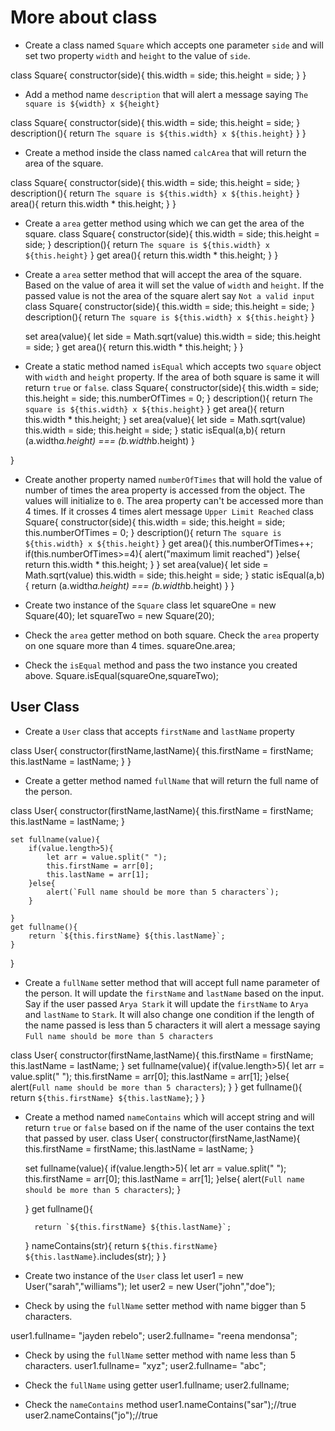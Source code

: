 # More about class

- Create a class named `Square` which accepts one parameter `side` and will set two property `width` and `height` to the value of `side`.

class Square{
    constructor(side){
        this.width = side;
        this.height = side;
    }
}

- Add a method name `description` that will alert a message saying `The square is ${width} x ${height}`

class Square{
    constructor(side){
        this.width = side;
        this.height = side;
    }
    description(){
        return `The square is ${this.width} x ${this.height}`
    }
}

- Create a method inside the class named `calcArea` that will return the area of the square.

class Square{
    constructor(side){
        this.width = side;
        this.height = side;
    }
    description(){
        return `The square is ${this.width} x ${this.height}`
    }
    area(){
        return this.width * this.height;
    }
}
- Create a `area` getter method using which we can get the area of the square.
class Square{
    constructor(side){
        this.width = side;
        this.height = side;
    }
    description(){
        return `The square is ${this.width} x ${this.height}`
    }
    get area(){
        return this.width * this.height;
    }
}
- Create a `area` setter method that will accept the area of the square. Based on the value of area it will set the value of `width` and `height`. If the passed value is not the area of the square alert say `Not a valid input`
class Square{
    constructor(side){
        this.width = side;
        this.height = side;
    }
    description(){
        return `The square is ${this.width} x ${this.height}`
    }
    
    set area(value){
        let side = Math.sqrt(value)
        this.width = side;
        this.height = side;
    }
    get area(){
        return this.width * this.height;
    }
}
- Create a static method named `isEqual` which accepts two `square` object with `width` and `height` property. If the area of both square is same it will return `true` or `false`.
class Square{
    constructor(side){
        this.width = side;
        this.height = side;
        this.numberOfTimes = 0;
    }
    description(){
        return `The square is ${this.width} x ${this.height}`
    }
    get area(){
        return this.width * this.height;
    }
    set area(value){
        let side = Math.sqrt(value)
        this.width = side;
        this.height = side;
    }
    static isEqual(a,b){
        return (a.width*a.height) === (b.width*b.height)
    }
    
}
- Create another property named `numberOfTimes` that will hold the value of number of times the area property is accessed from the object. The values will initialize to `0`. The area property can't be accessed more than 4 times. If it crosses 4 times alert message `Upper Limit Reached`
class Square{
    constructor(side){
        this.width = side;
        this.height = side;
        this.numberOfTimes = 0;
    }
    description(){
        return `The square is ${this.width} x ${this.height}`
    }
    get area(){
        this.numberOfTimes++;
        if(this.numberOfTimes>=4){
            alert("maximum limit reached")
        }else{
            return this.width * this.height;
        }
    }
    set area(value){
        let side = Math.sqrt(value)
        this.width = side;
        this.height = side;
    }
    static isEqual(a,b){
        return (a.width*a.height) === (b.width*b.height)
    }
}
- Create two instance of the `Square` class
let squareOne = new Square(40);
let squareTwo = new Square(20);

- Check the `area` getter method on both square. Check the `area` property on one square more than 4 times.
squareOne.area;

- Check the `isEqual` method and pass the two instance you created above.
Square.isEqual(squareOne,squareTwo);

## User Class

- Create a `User` class that accepts `firstName` and `lastName` property

class User{
    constructor(firstName,lastName){
        this.firstName = firstName;
        this.lastName = lastName;
    }
}

- Create a getter method named `fullName` that will return the full name of the person.

class User{
    constructor(firstName,lastName){
        this.firstName = firstName;
        this.lastName = lastName;
    }

    set fullname(value){
        if(value.length>5){
            let arr = value.split(" ");
            this.firstName = arr[0];
            this.lastName = arr[1];
        }else{
            alert(`Full name should be more than 5 characters`);
        }
        
    }
    get fullname(){
        return `${this.firstName} ${this.lastName}`;
    }
}

- Create a `fullName` setter method that will accept full name parameter of the person. It will update the `firstName` and `lastName` based on the input. Say if the user passed `Arya Stark` it will update the `firstName` to `Arya` and `lastName` to `Stark`. It will also change one condition if the length of the name passed is less than 5 characters it will alert a message saying `Full name should be more than 5 characters`

class User{
    constructor(firstName,lastName){
        this.firstName = firstName;
        this.lastName = lastName;
    }
    set fullname(value){
        if(value.length>5){
            let arr = value.split(" ");
            this.firstName = arr[0];
            this.lastName = arr[1];
        }else{
            alert(`Full name should be more than 5 characters`);
        }
    }
    get fullname(){
        return `${this.firstName} ${this.lastName}`;
    }
}

- Create a method named `nameContains` which will accept string and will return `true` or `false` based on if the name of the user contains the text that passed by user.
class User{
    constructor(firstName,lastName){
        this.firstName = firstName;
        this.lastName = lastName;
    }

    set fullname(value){
        if(value.length>5){
            let arr = value.split(" ");
            this.firstName = arr[0];
            this.lastName = arr[1];
        }else{
            alert(`Full name should be more than 5 characters`);
        }
        
    }
    get fullname(){

        return `${this.firstName} ${this.lastName}`;
    }
    nameContains(str){
        return `${this.firstName} ${this.lastName}`.includes(str);
    }
}

- Create two instance of the `User` class
let user1 = new User("sarah","williams");
let user2 = new User("john","doe");

- Check by using the `fullName` setter method with name bigger than 5 characters.

user1.fullname= "jayden rebelo";
user2.fullname= "reena mendonsa";

- Check by using the `fullName` setter method with name less than 5 characters.
user1.fullname= "xyz";
user2.fullname= "abc";

- Check the `fullName` using getter
user1.fullname;
user2.fullname;
- Check the `nameContains` method
user1.nameContains("sar");//true
user2.nameContains("jo");//true